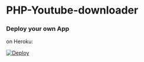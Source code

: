 # PHP-Youtube-downloader
### Deploy your own App

on Heroku:

[![Deploy](https://www.herokucdn.com/deploy/button.svg)](https://heroku.com/deploy)
